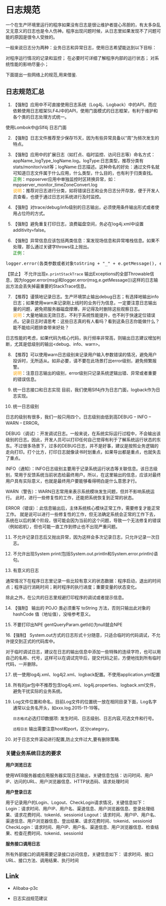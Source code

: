 # 日志规范 

一个在生产环境里运行的程序如果没有日志是很让维护者提心吊胆的，有太多杂乱又无意义的日志也是令人伤神。程序出现问题时候，从日志里如果发现不了问题可能的原因是很令人受挫的。

一般来说日志分为两种：业务日志和异常日志，使用日志希望能达到以下目标：

对程序运行情况的记录和监控；
在必要时可详细了解程序内部的运行状态；
对系统性能的影响尽量小；

下面提出一些网络上的规范,用来借鉴.



## 日志规范汇总

1. 【强制】应用中不可直接使用日志系统（Log4j、Logback）中的API，而应依赖使用日志框架SLF4J中的API，使用门面模式的日志框架，有利于维护和各个类的日志处理方式统一。 

使用Lombok中@Slf4j 日志门面

2. 【强制】日志文件推荐至少保存15天，因为有些异常具备以“周”为频次发生的特点。 

3. 【强制】应用中的扩展日志（如打点、临时监控、访问日志等）命名方式：appName_logType_logName.log。logType:日志类型，推荐分类有stats/monitor/visit等；logName:日志描述。这种命名的好处：通过文件名就可知道日志文件属于什么应用，什么类型，什么目的，也有利于归类查找。 
<br><span style="color:green">正例</span>：mppserver应用中单独监控时区转换异常，如：                                 
mppserver_monitor_timeZoneConvert.log 
<br><span style="color:orange">说明</span>：推荐对日志进行分类，如将错误日志和业务日志分开存放，便于开发人员查看，也便于通过日志对系统进行及时监控。 

4. 【强制】对trace/debug/info级别的日志输出，必须使用条件输出形式或者使用占位符的方式。 

5. 【强制】避免重复打印日志，浪费磁盘空间，务必在log4j.xml中设置additivity=false。 

6. 【强制】异常信息应该包括两类信息：案发现场信息和异常堆栈信息。如果不处理，那么通过关键字throws往上抛出。 
<br><span style="color:green">正例</span>：
<pre>logger.error(各类参数或者对象toString + "_" + e.getMessage(), e);</pre> 
   【禁止】 不允许出现`e.printStackTrace`
   输出Exceptions的全部Throwable信息，因为logger.error(msg)和logger.error(msg,e.getMessage())这样的日志输出方法会丢失掉最重要的StackTrace信息。

7. 【推荐】谨慎地记录日志。生产环境禁止输出debug日志；有选择地输出info日志；如果使用warn来记录刚上线时的业务行为信息，一定要注意日志输出量的问题，避免把服务器磁盘撑爆，并记得及时删除这些观察日志。 <br><span style="color:orange">说明</span>：大量地输出无效日志，不利于系统性能提升，也不利于快速定位错误点。记录日志时请思考：这些日志真的有人看吗？看到这条日志你能做什么？能不能给问题排查带来好处？ 

日志性能的考虑，如果代码为核心代码，执行频率非常高，则输出日志建议增加判断，尤其是低级别的输出<debug、info、warn>。

8. 【推荐】可以使用warn日志级别来记录用户输入参数错误的情况，避免用户投诉时，无所适从。如非必要，请不要在此场景打出error级别，避免频繁报警。
<br><span style="color:orange">说明</span>：注意日志输出的级别，error级别只记录系统逻辑出错、异常或者重要的错误信息。



9. 统一日志接口和日志实现 目前，我们使用Slf4j作为日志门面，logback作为日志实现。

10. 统一日志级别

日志的级别有很多，我们一般只用四个。日志级别由低到高DEBUG – INFO – WARN – ERROR。

DEBUG（调试）：开发调试日志。一般来说，在系统实际运行过程中，不会输出该级别的日志。因此，开发人员可以打印任何自己觉得有利于了解系统运行状态的东东。不过很多场景下，过多的DEBUG日志，并不是好事，建议是按照业务逻辑的走向打印。打个比方，打印日志就像读书时划重点，如果导出都是重点，也就失去了重点。

INFO（通知）：INFO日志级别主要用于记录系统运行状态等关联信息。该日志级别，常用于反馈系统当前状态给最终用户。所以，在这里输出的信息，应该对最终用户具有实际意义，也就是最终用户要能够看得明白是什么意思才行。

WARN（警告）：WARN日志常用来表示系统模块发生问题，但并不影响系统运行。 此时，进行一些修复性的工作，还能把系统恢复到正常的状态。

ERROR（错误）：此信息输出后，主体系统核心模块正常工作，需要修复才能正常工作。 就是说可以进行一些修复性的工作，但无法确定系统会正常的工作下去，系统在以后的某个阶段，很可能会因为当前的这个问题，导致一个无法修复的错误（例如宕机），但也可能一直工作到停止也不出现严重问题。



11. 不允许记录日志后又抛出异常，因为这样会多次记录日志，只允许记录一次日志。


12. 不允许出现System print(包括System.out.println和System.error.println)语句。



13. 有意义的日志

通常情况下在程序日志里记录一些比较有意义的状态数据：程序启动，退出的时间点；程序运行消耗时间；耗时程序的执行进度；重要变量的状态变化。

除此之外，在公共的日志里规避打印程序的调试或者提示信息。


14. 【强制】 输出的 POJO 类必须重写 toString 方法，否则只输出此对象的 hashCode 值（地址值），没啥参考意义。


15. 不要打印出NPE gentQueryParam.getId()为null就会NPE

16.【强制】 System.out方式的日志形式十分随意，只适合临时的代码调试，不允许提交到正式的代码库中。
 
对于临时调试日志，建议在日志的输出信息中添加一些特殊的连续字符，也可以用自己的名称、代号，这样可以在调试完毕后，提交代码之前，方便地找到所有临时代码，一并删除。
 

17. 统一使用log4j.xml、log4j2.xml、logback配置。不使用application.yml配置

18.  所有的jar包中不推荐包含log4j.xml、log4j.properties、logback.xml文件，避免干扰实际的业务系统。
 
19.  Log文件位置和命名，目前Log文件的位置统一放在相同目录下面，Log名字通常以业务名开头，如xxx.log.2015-11-19等。
      
      `日志格式`必选打印数据项: 发生时间、日志级别、日志内容,可选文件和行号。
      
      `远程日志` 输出需要注意host和port，区分category。

20. 对于日志文件滚动进行配置,防止文件过大,要有删除策略.
      
### 关键业务系统日志的要求

 **用户浏览日志**
 
 使用WEB服务器或应用服务器实现日志输出，关键信息包括：访问时间、用户IP、访问的URL、用户浏览器信息、HTTP状态码、请求处理时间
 
 **用户登录日志**
 
 用于记录用户的Login、Logout、CheckLogin请求情况，关键信息如下：
 Login：请求时间、用户IP、用户名、渠道信息、用户浏览器信息、登录处理结果、请求花费时间、tokenId、sessionid
 Logout：请求时间、用户IP、用户名、渠道信息、用户浏览器信息、登出结果、请求花费时间、tokenid、sessionid
 CheckLogin：请求时间、用户IP、用户名、渠道信息、用户浏览器信息、检查结果、检查花费时间、tokenid、sessionId
 
 **服务接口调用日志**
 
 所有外部接口的调用需要记录接口访问信息，关键信息如下：
 请求时间、接口URL、接口方法、调用结果、执行时间
 
 
 ## Link
 
 - Alibaba-p3c
 
 - 日志实战规范建议    
